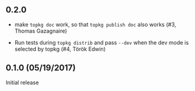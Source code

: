 0.2.0
-----

- make `topkg doc` work, so that `topkg publish doc` also works (#3,
  Thomas Gazagnaire)

- Run tests during `topkg distrib` and pass `--dev` when the dev mode
  is selected by topkg (#4, Török Edwin)

0.1.0 (05/19/2017)
------------------

Initial release
